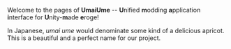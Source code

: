 Welcome to the pages of **UmaiUme** -- **U**nified **m**odding **a**pplication **i**nterface for **U**nity-**m**ade **e**roge!

In Japanese, *umai ume* would denominate some kind of a delicious apricot. 
This is a beautiful and a perfect name for our project.
